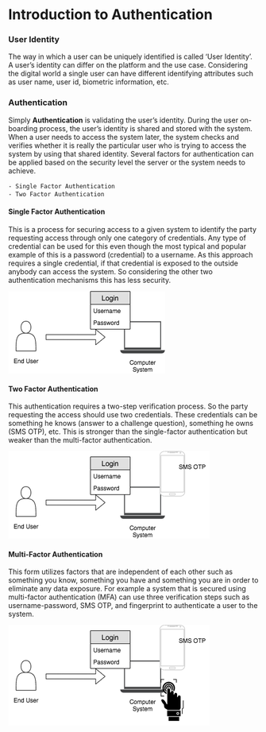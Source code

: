 # Introduction to Authentication

### User Identity
The way in which a user can be uniquely identified is called ‘User
Identity’. A user’s identity can differ on the platform and the use
case. Considering the digital world a single user can have different identifying attributes
such as user name, user id, biometric information, etc.

### Authentication
Simply **Authentication** is validating the user’s identity. During the user
on-boarding process, the user’s identity is shared and stored
with the system. When a user needs to access the system later, the
system checks and verifies whether it is really the particular user who
is trying to access the system by using that shared identity. Several
factors for authentication can be applied based on the security level
the server or the system needs to achieve.

    - Single Factor Authentication
    - Two Factor Authentication
    
#### Single Factor Authentication
This is a process for securing access to a given system to identify the party requesting access through only one 
category of credentials. Any type of credential can be used for this even though the most typical and popular example of
this is a password (credential) to a username. As this approach requires a single credential, if that credential is 
exposed to the outside anybody can access the system. So considering the other two authentication mechanisms this has 
less security.

![SFA](../assets/img/concepts/single-factor.png)

#### Two Factor Authentication
This authentication requires a two-step verification process. So the party requesting the access should use two 
credentials. These credentials can be something he knows (answer to a challenge question), something he owns (SMS OTP), 
etc. This is stronger than the single-factor authentication but weaker than the multi-factor authentication.

![TFA](../assets/img/concepts/two-factor.png)

#### Multi-Factor Authentication
This form utilizes factors that are independent of each other such as something you know, something you have and 
something you are in order to eliminate any data exposure. For example a system that is secured using multi-factor 
authentication (MFA) can use three verification steps such as username-password, SMS OTP, and fingerprint to authenticate
a user to the system.

![MFA](../assets/img/concepts/multi-factor.png)